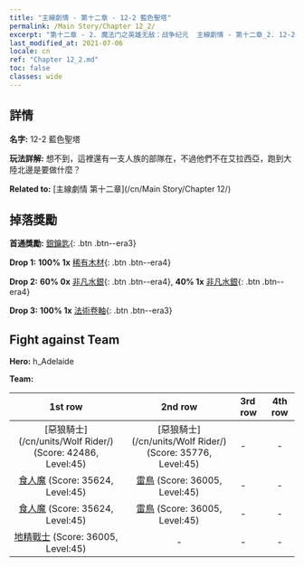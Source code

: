 ```yaml
---
title: "主線劇情 - 第十二章 - 12-2 藍色聖塔"
permalink: /Main Story/Chapter 12_2/
excerpt: "第十二章 - 2. 魔法门之英雄无敌：战争纪元  主線劇情 - 第十二章_2. 12-2 藍色聖塔"
last_modified_at: 2021-07-06
locale: cn
ref: "Chapter 12_2.md"
toc: false
classes: wide
---
```


## 詳情

 **名字:** 12-2 藍色聖塔

 **玩法詳解:** 想不到，這裡還有一支人族的部隊在，不過他們不在艾拉西亞，跑到大陸北邊是要做什麼？

 **Related to:** [主線劇情 第十二章](/cn/Main Story/Chapter 12/)

## 掉落獎勵

 **首通獎勵:** [銀鑰匙](/cn/Items/con_693/){: .btn .btn--era3}

 **Drop 1:** **100% 1x** [稀有木材](/cn/Items/mat_41/){: .btn .btn--era4}

 **Drop 2:** **60% 0x** [非凡水銀](/cn/Items/mat_35/){: .btn .btn--era4}, **40% 1x** [非凡水銀](/cn/Items/mat_35/){: .btn .btn--era4}

 **Drop 3:** **100% 1x** [法術卷軸](/cn/Items/con_694/){: .btn .btn--era3}


## Fight against Team
 **Hero:** h_Adelaide

 **Team:**


  | 1st row | 2nd row | 3rd row | 4th row |
  |:----:|:----:|:----|:----:|
  | [惡狼騎士](/cn/units/Wolf Rider/) (Score: 42486, Level:45)  | [惡狼騎士](/cn/units/Wolf Rider/) (Score: 35776, Level:45)  | - | - |
  | [食人魔](/cn/units/Ogre/) (Score: 35624, Level:45)  | [雷鳥](/cn/units/Roc/) (Score: 36005, Level:45)  | - | - |
  | [食人魔](/cn/units/Ogre/) (Score: 35624, Level:45)  | [雷鳥](/cn/units/Roc/) (Score: 36005, Level:45)  | - | - |
  | [地精戰士](/cn/units/Goblin/) (Score: 36005, Level:45)  | - | - | - |


